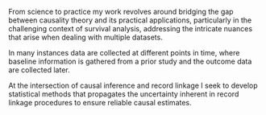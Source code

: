 From science to practice my work revolves around bridging the gap between causality theory and its practical applications, particularly in the challenging context of survival analysis, addressing the intricate nuances that arise when dealing with multiple datasets.

In many instances data are collected at different points in time, where baseline information is gathered from a prior study and the outcome data are collected later. 

At the intersection of causal inference and record linkage I seek to develop statistical methods that propagates the uncertainty inherent in record linkage procedures to ensure reliable causal estimates.